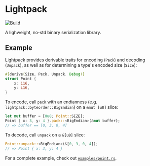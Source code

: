 # Lightpack

[![Build](https://github.com/ProjectLighthouseCAU/lightpack/actions/workflows/build.yml/badge.svg)](https://github.com/ProjectLighthouseCAU/lightpack/actions/workflows/build.yml)

A lighweight, no-std binary serialization library.

## Example

Lightpack provides derivable traits for encoding (`Pack`) and decoding (`Unpack`), as well as for determining a type's encoded size (`Size`):

```rust
#[derive(Size, Pack, Unpack, Debug)]
struct Point {
    x: i16,
    y: i16,
}
```

To encode, call `pack` with an endianness (e.g. `lightpack::byteorder::BigEndian`) on a `&mut [u8]` slice:

```rust
let mut buffer = [0u8; Point::SIZE];
Point { x: 3, y: 4 }.pack::<BigEndian>(&mut buffer);
// => buffer == [0, 3, 0, 4]
```

To decode, call `unpack` on a `&[u8]` slice:

```rust
Point::unpack::<BigEndian>(&[0, 3, 0, 4]);
// => Point { x: 3, y: 4 }
```

For a complete example, check out [`examples/point.rs`](examples/point.rs).
